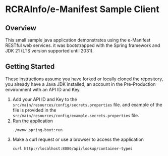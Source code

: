 # RCRAInfo/e-Manifest Sample Client

## Overview

This small sample java application demonstrates using the e-Manifest RESTful web services.
it was bootstrapped with the Spring framework and JDK 21 (LTS version supported until 2031).

## Getting Started

These instructions assume you have forked or locally cloned the repository, you already have a Java JDK installed,
an account in the Pre-Production environment with an API ID and Key.

1. Add your API ID and Key to the `src/main/resources/config/secrets.properties` file. and example of the file is
   provided in
   the `src/main/resources/config/example.secrets.properties` file.
2. Run the application
    ```shell
    ./mvnw spring-boot:run
    ```
3. Make a curl request or use a browser to access the application
    ```shell
    curl http://localhost:8080/api/lookup/container-types
    ```